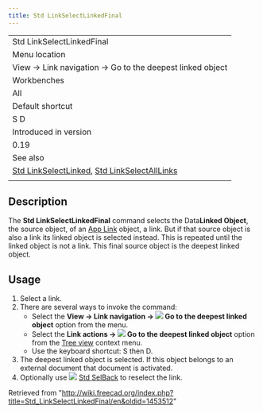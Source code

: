 ```yaml
---
title: Std LinkSelectLinkedFinal
---
```


|                                                                                                                                                  |
| ------------------------------------------------------------------------------------------------------------------------------------------------ |
| Std LinkSelectLinkedFinal                                                                                                                        |
| Menu location                                                                                                                                    |
| View → Link navigation → Go to the deepest linked object                                                                                         |
| Workbenches                                                                                                                                      |
| All                                                                                                                                              |
| Default shortcut                                                                                                                                 |
| S D                                                                                                                                              |
| Introduced in version                                                                                                                            |
| 0.19                                                                                                                                             |
| See also                                                                                                                                         |
| [Std LinkSelectLinked](/Std_LinkSelectLinked "Std LinkSelectLinked"), [Std LinkSelectAllLinks](/Std_LinkSelectAllLinks "Std LinkSelectAllLinks") |
|                                                                                                                                                  |

## Description

The **Std LinkSelectLinkedFinal** command selects the Data**Linked Object**, the source object, of an [App Link](/App_Link "App Link") object, a link. But if that source object is also a link its linked object is selected instead. This is repeated until the linked object is not a link. This final source object is the deepest linked object.

## Usage

1. Select a link.
2. There are several ways to invoke the command:
   - Select the **View → Link navigation → ![](/images/Std_LinkSelectLinkedFinal.svg) Go to the deepest linked object** option from the menu.
   - Select the **Link actions → ![](/images/Std_LinkSelectLinkedFinal.svg) Go to the deepest linked object** option from the [Tree view](/Tree_view "Tree view") context menu.
   - Use the keyboard shortcut: S then D.
3. The deepest linked object is selected. If this object belongs to an external document that document is activated.
4. Optionally use ![](/images/Std_SelBack.svg) [Std SelBack](/Std_SelBack "Std SelBack") to reselect the link.

Retrieved from "<http://wiki.freecad.org/index.php?title=Std_LinkSelectLinkedFinal/en&oldid=1453512>"
